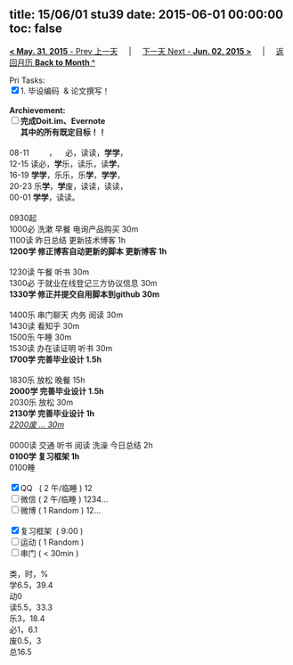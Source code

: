 title: 15/06/01 stu39
date: 2015-06-01 00:00:00
toc: false
---
[**< May. 31, 2015** - Prev 上一天](/lifelogs/2015/05/d31.html) &nbsp; &nbsp; | &nbsp; &nbsp; [下一天 Next - **Jun. 02, 2015 >**](/lifelogs/2015/06/d02.html) &nbsp; &nbsp; |  &nbsp; &nbsp; [返回月历 **Back to Month ^**](/lifelogs/2015/06/index.html)
<br/><div>Pri Tasks:<br clear="none"/><input type="checkbox" checked="true" />1. 毕设编码  & 论文撰写！</div><div><br clear="none"/></div><div><strong>Archievement:</strong></div><div><strong><input type="checkbox" />完成Doit.im、</strong><strong>Evernote</strong></div><div><strong>      其中的</strong><strong>所有</strong><strong>既定目标！！</strong></div><div><div><br clear="none"/></div>08-11         ，    必，读读，<strong>学学</strong>，<br clear="none"/>12-15 读必，<strong>学</strong>乐，读乐，读<strong>学</strong>，</div><div>16-19 <strong>学学</strong>，乐乐，乐<strong>学</strong>，<strong>学学</strong>，<br clear="none"/>20-23 乐<strong>学</strong>，<strong>学</strong>废<span>，读读，读读，</span></div><div>00-01 <b>学学</b>，读读。<br/><div><br clear="none"/></div>0930起<br clear="none"/>1000必 洗漱 早餐 电询产品购买 30m</div><div>1100读 昨日总结 更新技术博客 1h</div><div><strong>1200学 修正博客自动更新的脚本 更新博客 1h</strong></div><div><div><br clear="none"/></div>1230读 午餐 听书 30m</div><div>1300必 于就业在线登记三方协议信息 30m</div><div><strong>1330学 修正并提交自用脚本到</strong><strong>github</strong><strong> 30m</strong></div><div><br clear="none"/></div><div>1400乐 串门聊天 内务 阅读 30m</div><div>1430读 看知乎 30m</div><div>1500乐 午睡 30m</div><div>1530读 办在读证明 听书 30m</div><div><strong>1700学 完善毕业设计 1.5h</strong></div><div><div><br clear="none"/></div>1830乐 放松 晚餐 15h</div><div><strong>2000学 完善毕业设计 1.5h</strong><div>2030乐 放松 30m</div><div><strong>2130学 完善毕业设计 1h</strong></div><div><i><u>2200废 … 30m</u></i></div><div><br/></div><div>0000读 交通 听书 阅读 洗澡 今日总结 2h</div></div><div><b>0100学 复习框架 1h</b></div><div>0100睡</div><div><br clear="none"/></div><div><input type="checkbox" checked="true" />QQ   ( 2 午/临睡 ) 12<br clear="none"/><input type="checkbox" />微信 ( 2 午/临睡 ) 1234…</div><div><input type="checkbox" />微博 ( 1 Random ) 12…</div><div><br clear="none"/></div><div><input type="checkbox" checked="true" />复习框架  ( 9:00 ) <br clear="none"/></div><div><input type="checkbox" />运动 ( 1 Random ) </div><div><input type="checkbox" />串门 ( < 30min ) </div><div><div><br clear="none"/></div>类，时，%<br clear="none"/>学6.5，39.4<br clear="none"/>动0<br clear="none"/>读5.5，33.3<br clear="none"/>乐3，18.4<br clear="none"/>必1，6.1<br clear="none"/>废0.5，3<br clear="none"/>总16.5</div>